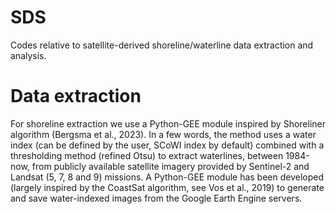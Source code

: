 # SDS
Codes relative to satellite-derived shoreline/waterline data extraction and analysis.

# Data extraction

For shoreline extraction we use a Python-GEE module inspired by Shoreliner algorithm (Bergsma et al., 2023).
In a few words, the method uses a water index (can be defined by the user, SCoWI index by default) combined with a thresholding method (refined Otsu) to extract waterlines, between 1984-now, from publicly available satellite imagery provided by Sentinel-2 and Landsat (5, 7, 8 and 9) missions. A Python-GEE module has been developed (largely inspired by the CoastSat algorithm, see Vos et al., 2019) to generate and save water-indexed images from the Google Earth Engine servers.

